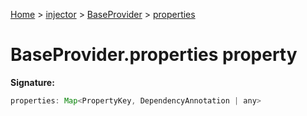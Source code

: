 [Home](./index) &gt; [injector](./injector.md) &gt; [BaseProvider](./injector.baseprovider.md) &gt; [properties](./injector.baseprovider.properties.md)

# BaseProvider.properties property


**Signature:**
```javascript
properties: Map<PropertyKey, DependencyAnnotation | any>
```
